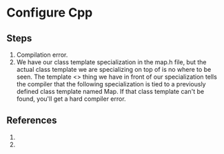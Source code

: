 # Configure Cpp

## Steps
1. Compilation error.
2. We have our class template specialization in the map.h file, but the actual class template we are specializing on top of is no where to be seen. The template <> thing we have in front of our specialization tells the compiler that the following specialization is tied to a previously defined class template named Map. If that class template can't be found, you'll get a hard compiler error.


## References
1. 
2. 

